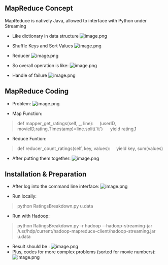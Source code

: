 ## MapReduce Concept
MapReduce is natively Java, allowed to interface with Python under Streaming

* Like dictionary in data structure
![image.png](http://upload-images.jianshu.io/upload_images/9147346-0fa6696ad6f993bd.png?imageMogr2/auto-orient/strip%7CimageView2/2/w/1240)

* Shuffle Keys and Sort Values
![image.png](http://upload-images.jianshu.io/upload_images/9147346-6260d80aba23a7fb.png?imageMogr2/auto-orient/strip%7CimageView2/2/w/1240)

* Reducer
![image.png](http://upload-images.jianshu.io/upload_images/9147346-30f205c68757b43e.png?imageMogr2/auto-orient/strip%7CimageView2/2/w/1240)

* So overall operation is like:
![image.png](http://upload-images.jianshu.io/upload_images/9147346-7fde17747d2e66c4.png?imageMogr2/auto-orient/strip%7CimageView2/2/w/1240)

* Handle of failure
![image.png](http://upload-images.jianshu.io/upload_images/9147346-843688676e8209bc.png?imageMogr2/auto-orient/strip%7CimageView2/2/w/1240)


## MapReduce Coding
* Problem:
![image.png](http://upload-images.jianshu.io/upload_images/9147346-8b150fdc21c2b538.png?imageMogr2/auto-orient/strip%7CimageView2/2/w/1240)

* Map Function:
> def mapper_get_ratings(self, _, line):
       &nbsp;&nbsp;&nbsp; (userID, movieID,rating,Timestamp)=line.split('\t')
       &nbsp;&nbsp;&nbsp;&nbsp; yield rating,1

* Reduce Funtion:
> def reducer_count_ratings(self, key, values):
       &nbsp;&nbsp;&nbsp; yield key, sum(values)

* After putting them together:
![image.png](http://upload-images.jianshu.io/upload_images/9147346-94b2ef1af04a6314.png?imageMogr2/auto-orient/strip%7CimageView2/2/w/1240)

## Installation & Preparation
* After log into the command line interface:
![image.png](http://upload-images.jianshu.io/upload_images/9147346-1b1b1e6a17256fa7.png?imageMogr2/auto-orient/strip%7CimageView2/2/w/1240)

* Run locally:
> python RatingsBreakdown.py u.data 
* Run with Hadoop:
> python RatingsBreakdown.py -r hadoop --hadoop-streaming-jar /usr/hdp/current/hadoop-mapreduce-client/hadoop-streaming.jar u.data 
* Result should be :
![image.png](http://upload-images.jianshu.io/upload_images/9147346-47fa7ac9304f7996.png?imageMogr2/auto-orient/strip%7CimageView2/2/w/1240)
* Plus, codes for more complex problems (sorted for movie numbers):
![image.png](http://upload-images.jianshu.io/upload_images/9147346-fc508b01bb8cdf7a.png?imageMogr2/auto-orient/strip%7CimageView2/2/w/1240)
